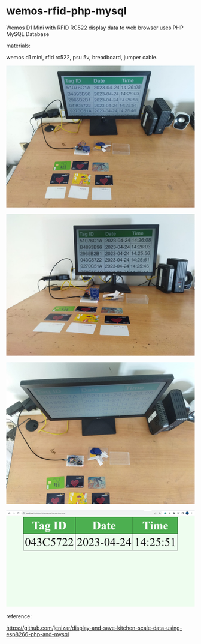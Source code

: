 # wemos-rfid-php-mysql
Wemos D1 Mini with RFID RC522 display data to web browser uses PHP MySQL Database

materials:

wemos d1 mini, rfid rc522, psu 5v, breadboard, jumper cable.

![alt text](https://github.com/jenizar/wemos-rfid-php-mysql/blob/main/screenshot/image1.jpg)

![alt text](https://github.com/jenizar/wemos-rfid-php-mysql/blob/main/screenshot/image2.jpg)

![alt text](https://github.com/jenizar/wemos-rfid-php-mysql/blob/main/screenshot/image3.jpg)

![alt text](https://github.com/jenizar/wemos-rfid-php-mysql/blob/main/screenshot/php_mysql.PNG)

reference:

https://github.com/jenizar/display-and-save-kitchen-scale-data-using-esp8266-php-and-mysql
